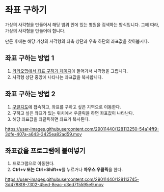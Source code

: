 # 좌표 구하기
가상의 사각형을 만들어서 해당 범위 안에 있는 병원을 검색하는 방식입니다.
그에 따라, 가상의 사각형을 만들어야 합니다.

만든 후에는 해당 가상의 사각형의 좌측 상단과 우측 하단의 좌표값을 찾아봅시다.

## 좌표 구하는 방법 1

1. [카카오맵에서 좌표 구하기 페이지](https://sjang1.github.io/korea-covid-19-remaining-vaccine-macro/get-coord.html)에 들어가서 사각형을 그립니다.
2. 사각형 상단 중앙에 나타나는 좌표값을 복사합니다.

## 좌표 구하는 방법 2

1. [구글지도](https://maps.google.com)에 접속하고, 좌표를 구하고 싶은 지역으로 이동한다.
2. 구하고 싶은 좌표가 있는 위치에서 우클릭을 하면 좌표값이 나타난다.
3. 해당 좌표값을 좌클릭하면 좌표가 복사된다.

https://user-images.githubusercontent.com/29011440/128113250-54a14ff9-3dfe-407a-a643-3425ea82ad59.mov


## 좌표값을 프로그램에 붙여넣기

1. 프로그램으로 이동한다.
2. **Ctrl+v 또는 Ctrl+Shift+v**를 누르거나 **마우스 우클릭**을 한다.

https://user-images.githubusercontent.com/29011440/128113745-3d4788f8-7302-45ed-8eac-c3ed715595e9.mov


